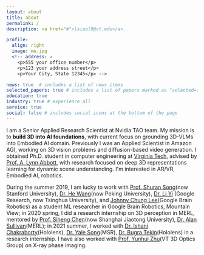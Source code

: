 ```yaml
---
layout: about
title: about
permalink: /
description: <a href="#">lxiaol9@vt.edu</a>.

profile:
  align: right
  image: me.jpg
  <!-- address: >
    <p>555 your office number</p>
    <p>123 your address street</p>
    <p>Your City, State 12345</p> -->

news: true  # includes a list of news items
selected_papers: true # includes a list of papers marked as "selected={true}"
education: true
industry: true # experience all
service: true
social: false # includes social icons at the bottom of the page
---
```


I am a Senior Applied Research Scientist at Nvidia TAO team. My mission is to **build 3D into AI foundations**, with current focus on grounding 3D-VLMs into Embodied AI domain. Previously I was an Applied Scientist in Amazon AGI, working on 3D vision problems and diffusion-based video generation. I obtained Ph.D. student in computer engineering at [Virginia Tech](https://vt.edu/), advised by [Prof. A. Lynn Abbott](https://ece.vt.edu/people/profile/abbott), with research focused on deep 3D representations learning for dynamic scene understanding. I'm interested in AR/VR, Embodied AI, robotics.

During the summer 2019, I am lucky to work with [Prof. Shuran Song](https://shurans.github.io/)(now Stanford University), [Dr. He Wang](https://hughw19.github.io/)(now Peking University), [Dr. Li Yi](https://ericyi.github.io/) (Google Research, now Tsinghua University), and [Johnny Chung Lee](https://research.google/people/105767/)(Google Brain Robotics) as a student ML researcher in Google Brain Robotics, Mountain View; in 2020 spring, I did a research internship on 3D perception in MERL, mentored by [Prof. Siheng Chen](https://users.ece.cmu.edu/~sihengc/)(now Shanghai Jiaotong University), [Dr. Alan Sullivan](https://www.merl.com/people/sullivan)(MERL); in 2021 summer, I worked with [Dr. Ishani Chakraborty](https://www.microsoft.com/en-us/research/people/ischakra/)(Hololens), [Dr. Yale Song](http://people.csail.mit.edu/yalesong/home/)(MSR), [Dr. Bugra Tekin](https://btekin.github.io/)(Hololens) in a research internship. I have also worked with [Prof. Yunhui Zhu](https://renayuki.wixsite.com/3doptics/people)(VT 3D Optics Group) on X-ray phase imaging.     
